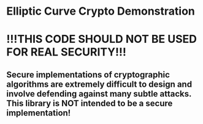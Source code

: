 # Elliptic Curve Crypto Demonstration

# !!!THIS CODE SHOULD NOT BE USED FOR REAL SECURITY!!!

## Secure implementations of cryptographic algorithms are extremely difficult to design and involve defending against many subtle attacks.  This library is NOT intended to be a secure implementation!
